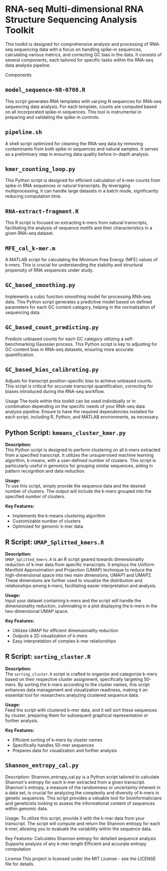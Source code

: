 # RNA-seq Multi-dimensional RNA Structure Sequencing Analysis Toolkit
This toolkit is designed for comprehensive analysis and processing of RNA-seq sequencing data with a focus on handling spike-in sequences, calculating various metrics, and correcting GC bias in the data. It consists of several components, each tailored for specific tasks within the RNA-seq data analysis pipeline.

Components
## `model_sequence-N8-0708.R`
This script generates RNA templates with varying N sequences for RNA-seq sequencing data analysis. For each template, counts are computed based on all incorporated spike-in sequences. This tool is instrumental in preparing and validating the spike-in controls.

## `pipeline.sh`
A shell script optimized for cleaning the RNA-seq data by removing contaminants from both spike-in sequences and natural samples. It serves as a preliminary step in ensuring data quality before in-depth analysis.

## `kmer_counting_loop.py`
This Python script is designed for efficient calculation of k-mer counts from spike-in RNA sequences or natural transcripts. By leveraging multiprocessing, it can handle large datasets in a batch mode, significantly reducing computation time.

## `RNA-extract-fragment.R`
This R script is focused on extracting k-mers from natural transcripts, facilitating the analysis of sequence motifs and their characteristics in a given RNA-seq dataset.

## `MFE_cal_k-mer.m`
A MATLAB script for calculating the Minimum Free Energy (MFE) values of k-mers. This is crucial for understanding the stability and structural propensity of RNA sequences under study.

## `GC_based_smoothing.py`
Implements a cubic function smoothing model for processing RNA-seq data. This Python script generates a predictive model based on defined parameters for each GC content category, helping in the normalization of sequencing data.

## `GC_based_count_predicting.py`
Predicts unbiased counts for each GC category utilizing a self-benchmarking Gaussian process. This Python script is key to adjusting for GC-content bias in RNA-seq datasets, ensuring more accurate quantification.

## `GC_based_bias_calibrating.py`
Adjusts for transcript position-specific bias to achieve unbiased counts. This script is critical for accurate transcript quantification, correcting for biases introduced during the RNA-seq workflow.

Usage
The tools within this toolkit can be used individually or in combination depending on the specific needs of your RNA-seq data analysis pipeline. Ensure to have the required dependencies installed for each script, including R, Python, and MATLAB environments, as necessary.

## Python Script: `kmeans_cluster_kmer.py`

**Description:**  
This Python script is designed to perform clustering on all k-mers extracted from a specified transcript. It utilizes the unsupervised machine learning algorithm, k-means, with a user-defined number of clusters. This script is particularly useful in genomics for grouping similar sequences, aiding in pattern recognition and data reduction.

**Usage:**  
To use this script, simply provide the sequence data and the desired number of clusters. The output will include the k-mers grouped into the specified number of clusters.

**Key Features:**  
- Implements the k-means clustering algorithm
- Customizable number of clusters
- Optimized for genomic k-mer data

## R Script: `UMAP_Splitted_kmers.R`

**Description:**  
`UMAP_Splitted_kmers.R` is an R script geared towards dimensionality reduction of k-mer data from specific transcripts. It employs the Uniform Manifold Approximation and Projection (UMAP) technique to reduce the high-dimensional space into two main dimensions, UMAP1 and UMAP2. These dimensions are further used to visualize the distribution and relationships among k-mers, facilitating easier interpretation and analysis.

**Usage:**  
Input your dataset containing k-mers and the script will handle the dimensionality reduction, culminating in a plot displaying the k-mers in the two-dimensional UMAP space.

**Key Features:**  
- Utilizes UMAP for efficient dimensionality reduction
- Outputs a 2D visualization of k-mers
- Easy interpretation of complex k-mer relationships

## R Script: `sorting_cluster.R`

**Description:**  
The `sorting_cluster.R` script is crafted to organize and categorize k-mers based on their respective cluster assignment, specifically targeting 50-mers. By sorting the k-mers according to the cluster names, this script enhances data management and visualization readiness, making it an essential tool for researchers analyzing clustered sequence data.

**Usage:**  
Feed the script with clustered k-mer data, and it will sort these sequences by cluster, preparing them for subsequent graphical representation or further analysis.

**Key Features:**  
- Efficient sorting of k-mers by cluster names
- Specifically handles 50-mer sequences
- Prepares data for visualization and further analysis

## `Shannon_entropy_cal.py`
Description:
Shannon_entropy_cal.py is a Python script tailored to calculate Shannon's entropy for each k-mer extracted from a given transcript. Shannon's entropy, a measure of the randomness or uncertainty inherent in a data set, is crucial for analyzing the complexity and diversity of k-mers in genetic sequences. This script provides a valuable tool for bioinformaticians and geneticists looking to assess the informational content of sequences within genomic data.

Usage:
To utilize this script, provide it with the k-mer data from your transcript. The script will compute and return the Shannon entropy for each k-mer, allowing you to evaluate the variability within the sequence data.

Key Features:
Calculates Shannon entropy for detailed sequence analysis
Supports analysis of any k-mer length
Efficient and accurate entropy computation

License
This project is licensed under the MIT License - see the LICENSE file for details.
